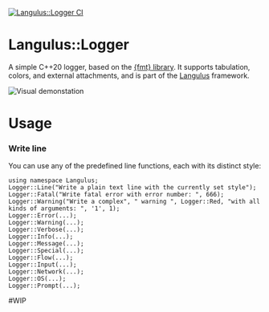 [![Langulus::Logger CI](https://github.com/Langulus/Logger/actions/workflows/ci.yml/badge.svg)](https://github.com/Langulus/Logger/actions/workflows/ci.yml)
# Langulus::Logger

A simple C++20 logger, based on the [{fmt} library](https://github.com/fmtlib/fmt).
It supports tabulation, colors, and external attachments, and is part of the [Langulus](https://langulus.com) framework.

![Visual demonstation](https://github.com/Langulus/Logger/blob/main/demo.png?raw=true)

# Usage
### Write line
You can use any of the predefined line functions, each with its distinct style:
```c++20
using namespace Langulus;
Logger::Line("Write a plain text line with the currently set style");
Logger::Fatal("Write fatal error with error number: ", 666);
Logger::Warning("Write a complex", " warning ", Logger::Red, "with all kinds of arguments: ", '1', 1);
Logger::Error(...);
Logger::Warning(...);
Logger::Verbose(...);
Logger::Info(...);
Logger::Message(...);
Logger::Special(...);
Logger::Flow(...);
Logger::Input(...);
Logger::Network(...);
Logger::OS(...);
Logger::Prompt(...);
```
#WIP
